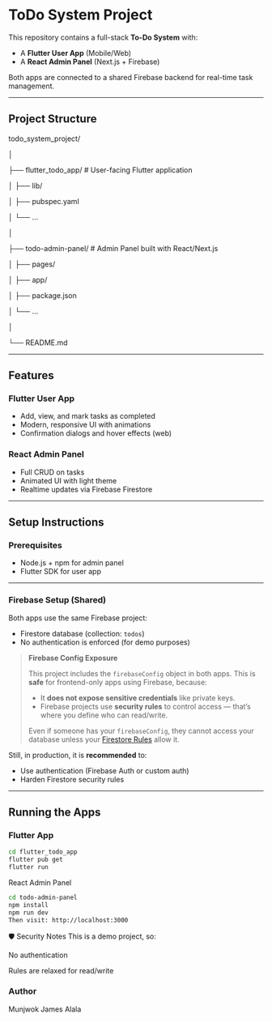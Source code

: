 # ToDo System Project

This repository contains a full-stack **To-Do System** with:
-  A **Flutter User App** (Mobile/Web)
-  A **React Admin Panel** (Next.js + Firebase)

Both apps are connected to a shared Firebase backend for real-time task management.

---

## Project Structure


todo_system_project/

│

├── flutter_todo_app/ # User-facing Flutter application

│ ├── lib/

│ ├── pubspec.yaml

│ └── ...

│

├── todo-admin-panel/ # Admin Panel built with React/Next.js

│ ├── pages/

│ ├── app/

│ ├── package.json

│ └── ...

│

└── README.md

---

## Features

### Flutter User App
- Add, view, and mark tasks as completed
- Modern, responsive UI with animations
- Confirmation dialogs and hover effects (web)

### React Admin Panel
- Full CRUD on tasks
- Animated UI with light theme
- Realtime updates via Firebase Firestore

---

## Setup Instructions

### Prerequisites
- Node.js + npm for admin panel
- Flutter SDK for user app

---

### Firebase Setup (Shared)

Both apps use the same Firebase project:
- Firestore database (collection: `todos`)
- No authentication is enforced (for demo purposes)

> **Firebase Config Exposure**
>
> This project includes the `firebaseConfig` object in both apps. This is **safe** for frontend-only apps using Firebase, because:
>
> - It **does not expose sensitive credentials** like private keys.
> - Firebase projects use **security rules** to control access — that’s where you define who can read/write.
>
> Even if someone has your `firebaseConfig`, they cannot access your database unless your [Firestore Rules](https://firebase.google.com/docs/firestore/security/get-started) allow it.

Still, in production, it is **recommended** to:
- Use authentication (Firebase Auth or custom auth)
- Harden Firestore security rules

---

## Running the Apps

### Flutter App

```bash
cd flutter_todo_app
flutter pub get
flutter run
```
React Admin Panel

```bash
cd todo-admin-panel
npm install
npm run dev
Then visit: http://localhost:3000
```

🛡️ Security Notes
This is a demo project, so:

No authentication

Rules are relaxed for read/write

### Author
Munjwok James Alala

